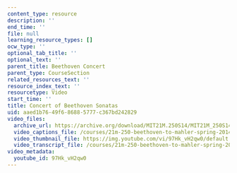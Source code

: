 ```yaml
---
content_type: resource
description: ''
end_time: ''
file: null
learning_resource_types: []
ocw_type: ''
optional_tab_title: ''
optional_text: ''
parent_title: Beethoven Concert
parent_type: CourseSection
related_resources_text: ''
resource_index_text: ''
resourcetype: Video
start_time: ''
title: Concert of Beethoven Sonatas
uid: aaed1b76-49f6-8688-5777-c367bd242829
video_files:
  archive_url: https://archive.org/download/MIT21M.250S14/MIT21M_250S14_concert_final_300k.mp4
  video_captions_file: /courses/21m-250-beethoven-to-mahler-spring-2014/2452aae200aa599c8e103cb5d03eeede_97Hk_vH2qw0.vtt
  video_thumbnail_file: https://img.youtube.com/vi/97Hk_vH2qw0/default.jpg
  video_transcript_file: /courses/21m-250-beethoven-to-mahler-spring-2014/1695053afef16cb683443b6cf1731a1a_97Hk_vH2qw0.pdf
video_metadata:
  youtube_id: 97Hk_vH2qw0
---
```

